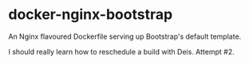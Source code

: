 docker-nginx-bootstrap
======================

An Nginx flavoured Dockerfile serving up Bootstrap's default template.

I should really learn how to reschedule a build with Deis. Attempt #2.